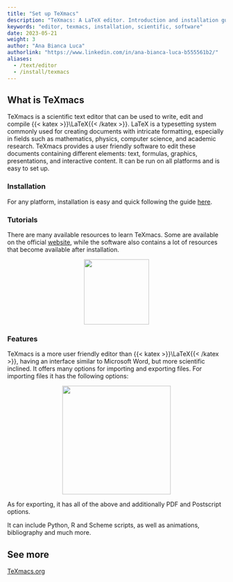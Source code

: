 ```yaml
---
title: "Set up TeXmacs"
description: "TeXmacs: A LaTeX editor. Introduction and installation guide."
keywords: "editor, texmacs, installation, scientific, software"
date: 2023-05-21
weight: 3
author: "Ana Bianca Luca"
authorlink: "https://www.linkedin.com/in/ana-bianca-luca-b555561b2/"
aliases:
  - /text/editor
  - /install/texmacs
---
```


## What is TeXmacs
TeXmacs is a scientific text editor that can be used to write, edit and compile {{< katex >}}\LaTeX{{< /katex >}}. 
LaTeX is a typesetting system commonly used for creating documents with intricate formatting, especially in fields such as mathematics, physics, computer science, and academic research. TeXmacs provides a user friendly software to edit these documents containing different elements: text, formulas, graphics, presentations, and interactive content. It can be run on all platforms and is easy to set up.

### Installation
For any platform, installation is easy and quick following the guide [here](https://www.texmacs.org/tmweb/download/other.en.html).

### Tutorials
There are many available resources to learn TeXmacs. Some are available on the official [website](https://www.texmacs.org/tmweb/help/tutorial.en.html), while the software also contains a lot of resources that become available after installation.

<p align = "center">
<img src = "../texmacs-guide.png" width=150">
</p>

### Features
TeXmacs is a more user friendly editor than {{< katex >}}\LaTeX{{< /katex >}}, having an interface similar to Microsoft Word, but more scientific inclined. It offers many options for importing and exporting files. For importing files it has the following options:

<p align = "center">
<img src = "../texmacs-import.png" width=250">
</p>

As for exporting, it has all of the above and additionally PDF and Postscript options. 

It can include Python, R and Scheme scripts, as well as animations, bibliography and much more. 

## See more
[TeXmacs.org](https://www.texmacs.org/tmweb/home/welcome.en.html)